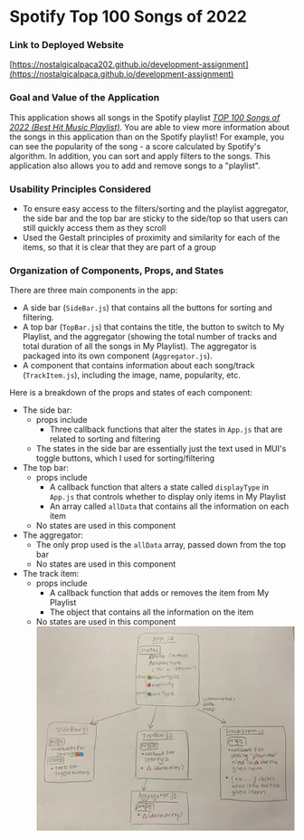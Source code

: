 # Spotify Top 100 Songs of 2022 

### Link to Deployed Website
[https://nostalgicalpaca202.github.io/development-assignment](https://nostalgicalpaca.github.io/development-assignment)

### Goal and Value of the Application
This application shows all songs in the Spotify playlist [*TOP 100 Songs of 2022 (Best Hit Music Playlist)*](https://open.spotify.com/playlist/1EVE9kOZ2i4171hNdvWVhU). You are able to view more information about the songs in this application than on the Spotify playlist! For example, you can see the popularity of the song - a score calculated by Spotify's algorithm. In addition, you can sort and apply filters to the songs. This application also allows you to add and remove songs to a "playlist".

### Usability Principles Considered
- To ensure easy access to the filters/sorting and the playlist aggregator, the side bar and the top bar are sticky to the side/top so that users can still quickly access them as they scroll
- Used the Gestalt principles of proximity and similarity for each of the items, so that it is clear that they are part of a group

### Organization of Components, Props, and States
There are three main components in the app: 
- A side bar (`SideBar.js`) that contains all the buttons for sorting and filtering.
- A top bar (`TopBar.js`) that contains the title, the button to switch to My Playlist, and the aggregator (showing the total number of tracks and total duration of all the songs in My Playlist). The aggregator is packaged into its own component (`Aggregator.js`).
- A component that contains information about each song/track (`TrackItem.js`), including the image, name, popularity, etc.

Here is a breakdown of the props and states of each component:
- The side bar: 
  - props include
    - Three callback functions that alter the states in `App.js` that are related to sorting and filtering
  - The states in the side bar are essentially just the text used in MUI's toggle buttons, which I used for sorting/filtering
- The top bar: 
  - props include
    - A callback function that alters a state called `displayType` in `App.js` that controls whether to display only items in My Playlist
    - An array called `allData` that contains all the information on each item
  - No states are used in this component
- The aggregator: 
  - The only prop used is the `allData` array, passed down from the top bar
  - No states are used in this component
- The track item:
  - props include
    - A callback function that adds or removes the item from My Playlist
    - The object that contains all the information on the item
  - No states are used in this component
![Components Diagram](component-diagram.jpg)

